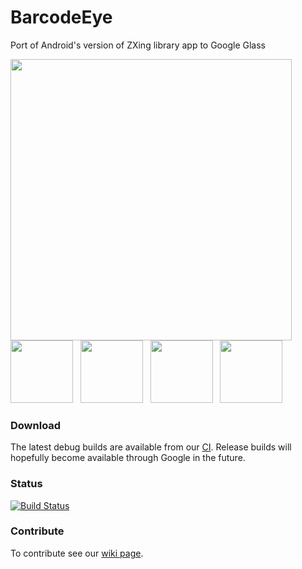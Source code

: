 BarcodeEye
==========

Port of Android's version of ZXing library app to Google Glass

<img src="https://lh4.googleusercontent.com/tBnyh8576kG8UUn0B96C6cN2i1wmuQlp9AOtUNi5eLm0=w676-h380-p-no" width="450" /><br />
<img src="https://lh6.googleusercontent.com/AoI8u2g0Hxuma7JzqGnAGkBPviTFeBge9q8to3_mAisN=w676-h380-p-no" width="100" />
&nbsp;
<img src="https://lh5.googleusercontent.com/hfU-o9U1gpRphYHD5b49ojZQhXV_MyFTavBv7U3UImZL=w676-h380-p-no" width="100" />
&nbsp;
<img src="https://lh4.googleusercontent.com/ksQhlaO5mQHa4ZAQ1yc-1TslFFO6gEr0xDhdjwmgAWMn=w676-h380-p-no" width="100" />
&nbsp;
<img src="https://lh6.googleusercontent.com/RHpltP6GAa-nsMPt10Ybgu0xjxbU4whTWPR7AkOhAaPi=w736-h414-p-no" width="100" />

### Download
The latest debug builds are available from our [CI](https://drone.io/github.com/BarcodeEye/BarcodeEye/files). Release builds will hopefully become available through Google in the future.

### Status
[![Build Status](https://drone.io/github.com/BarcodeEye/BarcodeEye/status.png)](https://drone.io/github.com/BarcodeEye/BarcodeEye/latest)

### Contribute
To contribute see our [wiki page](https://github.com/BarcodeEye/BarcodeEye/wiki/Contribute).
